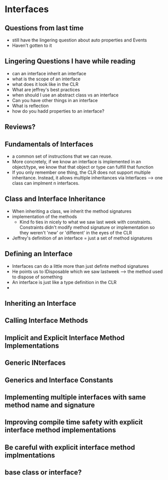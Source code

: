 # Interfaces

## Questions from last time
- still have the lingering question about auto properties and Events
- Haven't gotten to it

## Lingering Questions I have while reading
- can an interface inherit an interface
- what is the scope of an interface
- what does it look like in the CLR
- What are jeffrey's best practices
- when should I use an abstract class vs an interface
- Can you have other things in an interface 
- What is reflection
- how do you hadd properties to an interface?

## Reviews?

## Fundamentals of Interfaces
- a common set of instructions that we can reuse. 
- More concretely, if we know an interface is implemented in an object/type, we know that that object or type can fulfill that function
- If you only remember one thing, the CLR does not support multiple inheritance. Instead, it allows multiple inheritances via Interfaces --> one class can implment n  interfaces.
## Class and Interface Inheritance
- When inheriting a class, we inherit the method signatures
- implementation of the methods
    - Kind fo ties in nicely to what we saw last week with constraints. Constraints didn't modify method signature or implementation so they weren't 'new' or 'different' in the eyes of the CLR
- Jeffrey's definition of an interface = just a set of method signatures
## Defining an Interface
- Interfaces can do a little more than just definte method signatures
- He points us to IDisposable which we saw lastweek --> the method used to dispose of something
- An interface is just like a type definition in the CLR
- 
## Inheriting an Interface

## Calling Interface Methods

## Implicit and Explicit Interface Method Implementations

## Generic INterfaces

## Generics and Interface Constants

## Implementing multiple interfaces with same method name and signature

## Improving compile time safety with explicit interface method implementations

## Be careful with explicit interface method implmentations

## base class or interface?